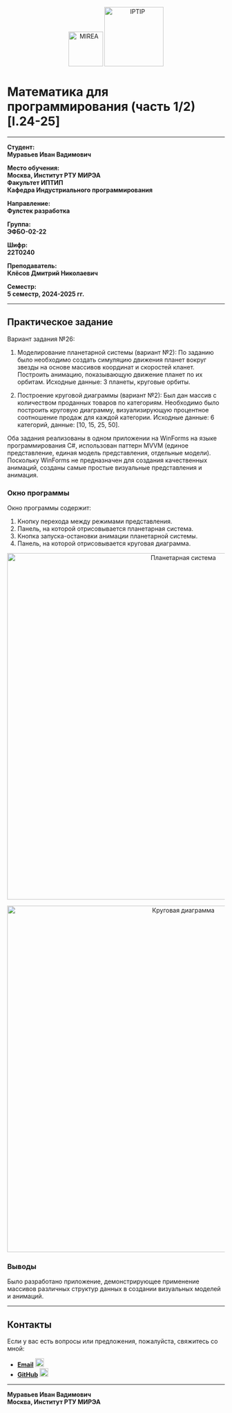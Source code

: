 <p align="center">
  <img src="https://www.mirea.ru/upload/medialibrary/c1a/MIREA_Gerb_Colour.jpg" alt="MIREA" width="80"/>
  <img src="https://www.mirea.ru/upload/medialibrary/26c/FTI_colour.jpg" alt="IPTIP" width="137"/> 
</p>

# Математика для программирования (часть 1/2) [I.24-25]

---

**Студент:**  
**Муравьев Иван Вадимович**

**Место обучения:**  
**Москва, Институт РТУ МИРЭА**  
**Факультет ИПТИП**  
**Кафедра Индустриального программирования**

**Направление:**  
**Фулстек разработка**

**Группа:**  
**ЭФБО-02-22**

**Шифр:**  
**22Т0240**

**Преподаватель:**  
**Клёсов Дмитрий Николаевич**

**Семестр:**  
**5 семестр, 2024-2025 гг.**

---

## Практическое задание

Вариант задания №26:
1. Моделирование планетарной системы (вариант №2):
По заданию было необходимо создать симуляцию движения планет вокруг звезды на основе массивов координат и скоростей кланет. Построить анимацию, показывающую движение планет по их орбитам.
Исходные данные: 3 планеты, круговые орбиты.

3. Построение круговой диаграммы (вариант №2):
Был дан массив с количеством проданных товаров по категориям. Необходимо было построить круговую диаграмму, визуализирующую процентное соотношение продаж для каждой категории.
Исходные данные: 6 категорий, данные: [10, 15, 25, 50].

Оба задания реализованы в одном приложении на WinForms на языке программирования C#, использован паттерн MVVM (единое представление, единая модель представления, отдельные модели). Поскольку WinForms не предназначен для создания качественных анимаций, созданы самые простые визуальные представления и анимация.

### Окно программы

Окно программы содержит:

1. Кнопку перехода между режимами представления.
2. Панель, на которой отрисовывается планетарная система.
3. Кнопка запуска-остановки анимации планетарной системы.
4. Панель, на которой отрисовывается круговая диаграмма.

<p align="center">
  <img src="https://github.com/user-attachments/assets/61ea7264-a037-4593-abb0-fd02117ab36c" alt="Планетарная система" width="800"/>
</p>

<p align="center">
  <img src="https://github.com/user-attachments/assets/a1cb026a-e34b-4210-ba87-5d9f1672603a" alt="Круговая диаграмма" width="800"/>
</p>

### Выводы

Было разработано приложение, демонстрирующее применение массивов различных структур данных в создании визуальных моделей и анимаций.

---

## Контакты

Если у вас есть вопросы или предложения, пожалуйста, свяжитесь со мной:

- **[Email](mailto:muravev.i.v@edu.mirea.ru)** <img src="https://www.svgrepo.com/show/452213/gmail.svg" alt="Email Icon" width="20"/>
- **[GitHub](https://github.com/Skeyanast)** <img src="https://www.svgrepo.com/show/475654/github-color.svg" alt="GitHub Icon" width="20"/>

---

**Муравьев Иван Вадимович**  
**Москва, Институт РТУ МИРЭА**
